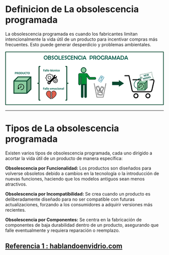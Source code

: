# Definicion de La obsolescencia programada 


La obsolescencia programada es cuando los fabricantes limitan intencionalmente la vida útil de un producto para incentivar compras más frecuentes. Esto puede generar desperdicio y problemas ambientales.

<img src="/img/80.png" alt="foto" width="700px">

***

# Tipos de La obsolescencia programada 


Existen varios tipos de obsolescencia programada, cada uno dirigido a acortar la vida útil de un producto de manera específica:

**Obsolescencia por Funcionalidad:** Los productos son diseñados para volverse obsoletos debido a cambios en la tecnología o la introducción de nuevas funciones, haciendo que los modelos antiguos sean menos atractivos.

**Obsolescencia por Incompatibilidad:** Se crea cuando un producto es deliberadamente diseñado para no ser compatible con futuras actualizaciones, forzando a los consumidores a adquirir versiones más recientes.

**Obsolescencia por Componentes:** Se centra en la fabricación de componentes de baja durabilidad dentro de un producto, asegurando que falle eventualmente y requiera reparación o reemplazo.


## [Referencia 1 : hablandoenvidrio.com](https://hablandoenvidrio.com/obsolescencia-programada/)
